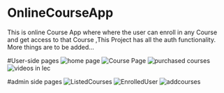 # OnlineCourseApp
This is online Course App where where the user can enroll in any Course and get access to that Course ,This Project has all the auth functionality. More things are to be added...



#User-side pages
![home page](https://github.com/dhruvrwl2218/CodePaathsaala/assets/162804817/140a9d8c-95c6-4f6e-b0f8-7e5d6ab8aed7)
![Course Page](https://github.com/dhruvrwl2218/CodePaathsaala/assets/162804817/b110ca4a-7abc-4e0d-abb4-716e6b30cdae)
![purchased courses](https://github.com/dhruvrwl2218/CodePaathsaala/assets/162804817/93ae969e-5518-4c90-bfa3-000bc265a097)
![videos in lec](https://github.com/dhruvrwl2218/CodePaathsaala/assets/162804817/a12c6503-44fa-4161-8727-b597cfa2d4e6)

#admin side pages
![ListedCourses](https://github.com/dhruvrwl2218/CodePaathsaala/assets/162804817/4ce0a9e6-61a6-4f50-8527-16ce1647aaf9)
![EnrolledUser](https://github.com/dhruvrwl2218/CodePaathsaala/assets/162804817/b0421458-b5ba-488f-8edd-8a8f0e8492f1)
![addcourses](https://github.com/dhruvrwl2218/CodePaathsaala/assets/162804817/da8d981e-73af-4e10-97df-75bc84270363)
